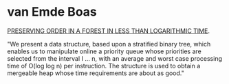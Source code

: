 # van Emde Boas

[PRESERVING ORDER IN A FOREST IN LESS THAN LOGARITHMIC TIME](https://users.cs.utah.edu/~pandey/courses/cs6968/spring23/papers/veb.pdf).

"We present a data structure, based upon a stratified binary tree, which enables us to manipulate online a priority queue whose priorities are selected
from the interval I ... n, with an average and worst case processing time of O(log log n) per instruction. The structure is used to obtain a mergeable heap whose time requirements are about as good."
